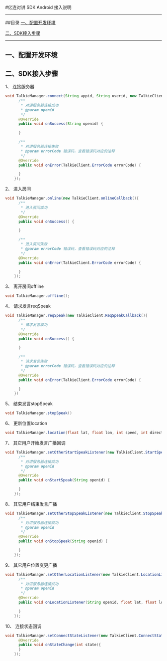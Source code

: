 #亿连对讲 SDK Android 接入说明


---------------
##目录
[一、配置开发环境](#配置开发环境)

[二、SDK接入步骤](#SDK接入步骤)

------------------

<h2 id="配置开发环境">一、配置开发环境</h2>


<h2 id="SDK接入步骤">二、SDK接入步骤</h2>

1、 连接服务器
```java
void TalkieManager.connect(String appid, String userid, new TalkieClient.ConnectCallback(){
      /**
       * 对讲服务器连接成功
       * @param openid 
       */
      @Override
      public void onSuccess(String openid) {

      }

      /**
       * 对讲服务器连接失败
       * @param errorCode 错误码，查看错误码对应的注释
       */
      @Override
      public void onError(TalkieClient.ErrorCode errorCode) {

      }
    });
```

2、 进入房间
```java
void TalkieManager.online(new TalkieClient.onlineCallback(){
      /**
       * 进入房间成功
       */
      @Override
      public void onSuccess() {

      }

      /**
       * 进入房间失败
       * @param errorCode 错误码，查看错误码对应的注释
       */
      @Override
      public void onError(TalkieClient.ErrorCode errorCode) {

      }
    });
```

3、 离开房间offline
```java
void TalkieManager.offline();
```

4、 请求发言reqSpeak
```java
void TalkieManager.reqSpeak(new TalkieClient.ReqSpeakCallback(){
      /**
       * 请求发言成功
       */
      @Override
      public void onSuccess() {

      }

      /**
       * 请求发言失败
       * @param errorCode 错误码，查看错误码对应的注释
       */
      @Override
      public void onError(TalkieClient.ErrorCode errorCode) {

      }
    })
```

5、 结束发言stopSpeak
```java
void TalkieManager.stopSpeak()
```

6、 更新位置location
```java
void TalkieManager.location(float lat, float lon, int speed, int direction)
```

7、 其它用户开始发言广播回调
```java
void TalkieManager.setOtherStartSpeakListener(new TalkieClient.StartSpeakListener(){
      /**
       * 对讲服务器连接成功
       * @param openid 
       */
      @Override
      public void onStartSpeak(String openid) {

      }
    });
```

8、 其它用户结束发言广播
```java
void TalkieManager.setOtherStopSpeakListener(new TalkieClient.StopSpeakListener(){
      /**
       * 对讲服务器连接成功
       * @param openid 
       */
      @Override
      public void onStopSpeak(String openid) {

      }
    });
```

9、 其它用户位置变更广播
```java
void TalkieManager.setOtherLocationListener(new TalkieClient.LocationListener(){
      /**
       * 对讲服务器连接成功
       * @param openid 
       */
      @Override
      public void onLocationListener(String openid, float lat, float lon, int speed, int direction) {

      }
    });
```

10、 连接状态回调
```java
void TalkieManager.setConnectStateListener(new TalkieClient.ConnectStateListener(){
      @Override
      public void onStateChange(int state){
      }
    });
```
